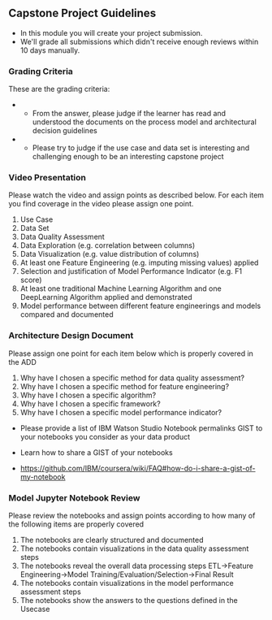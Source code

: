 
## Capstone Project Guidelines 

* In this module you will create your project submission.
* We'll grade all submissions which didn't receive enough reviews within 10 days manually.

### Grading Criteria

These are the grading criteria:

 * - From the answer, please judge if the learner has read and understood the documents on the process model and architectural decision guidelines
 * - Please try to judge if the use case and data set is interesting and challenging enough to be an interesting capstone project

### Video Presentation

Please watch the video and assign points as described below. For each item you find coverage in the video please assign one point.

 1. Use Case
 2. Data Set
 3. Data Quality Assessment
 4. Data Exploration (e.g. correlation between columns)
 5. Data Visualization (e.g. value distribution of columns)
 6. At least one Feature Engineering (e.g. imputing missing values) applied
 7. Selection and justification of Model Performance Indicator (e.g. F1 score)
 8. At least one traditional Machine Learning Algorithm and one DeepLearning Algorithm applied and demonstrated
 9. Model performance between different feature engineerings and models compared and documented

### Architecture Design Document

Please assign one point for each item below which is properly covered in the ADD

 1. Why have I chosen a specific method for data quality assessment?
 2. Why have I chosen a specific method for feature engineering?
 3. Why have I chosen a specific algorithm?
 4. Why have I chosen a specific framework?
 5. Why have I chosen a specific model performance indicator?

* Please provide a list of IBM Watson Studio Notebook permalinks GIST to your notebooks you consider as your data product

* Learn how to share a GIST of your notebooks

* https://github.com/IBM/coursera/wiki/FAQ#how-do-i-share-a-gist-of-my-notebook

### Model Jupyter Notebook Review

Please review the notebooks and assign points according to how many of the following items are properly covered

 1. The notebooks are clearly structured and documented
 2. The notebooks contain visualizations in the data quality assessment steps
 3. The notebooks reveal the overall data processing steps ETL->Feature Engineering->Model Training/Evaluation/Selection->Final Result
 4. The notebooks contain visualizations in the model performance assessment steps
 5. The notebooks show the answers to the questions defined in the Usecase
